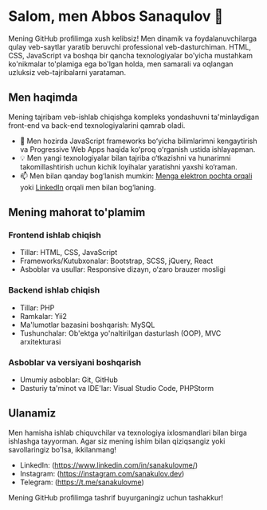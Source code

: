 # Salom, men Abbos Sanaqulov 👋

Mening GitHub profilimga xush kelibsiz! Men dinamik va foydalanuvchilarga qulay veb-saytlar yaratib beruvchi professional veb-dasturchiman. HTML, CSS, JavaScript va boshqa bir qancha texnologiyalar bo'yicha mustahkam ko'nikmalar to'plamiga ega bo'lgan holda, men samarali va oqlangan uzluksiz veb-tajribalarni yarataman.

## Men haqimda

Mening tajribam veb-ishlab chiqishga kompleks yondashuvni ta'minlaydigan front-end va back-end texnologiyalarini qamrab oladi.

- 🌱 Men hozirda JavaScript frameworks boʻyicha bilimlarimni kengaytirish va Progressive Web Apps haqida koʻproq oʻrganish ustida ishlayapman.
- 💡 Men yangi texnologiyalar bilan tajriba o‘tkazishni va hunarimni takomillashtirish uchun kichik loyihalar yaratishni yaxshi ko‘raman.
- 📫 Men bilan qanday bog‘lanish mumkin: [Menga elektron pochta orqali](mailto:abbossana@gmail.com) yoki [LinkedIn](https://www.linkedin.com/in/sanakulovme/) orqali men bilan bog‘laning.

## Mening mahorat to'plamim

### Frontend ishlab chiqish
- Tillar: HTML, CSS, JavaScript
- Frameworks/Kutubxonalar: Bootstrap, SCSS, jQuery, React
- Asboblar va usullar: Responsive dizayn, o‘zaro brauzer mosligi

### Backend ishlab chiqish
- Tillar: PHP
-  Ramkalar: Yii2
- Ma'lumotlar bazasini boshqarish: MySQL
- Tushunchalar: Ob'ektga yo'naltirilgan dasturlash (OOP), MVC arxitekturasi

### Asboblar va versiyani boshqarish
- Umumiy asboblar: Git, GitHub
- Dasturiy ta'minot va IDE'lar: Visual Studio Code, PHPStorm

## Ulanamiz

Men hamisha ishlab chiquvchilar va texnologiya ixlosmandlari bilan birga ishlashga tayyorman. Agar siz mening ishim bilan qiziqsangiz yoki savollaringiz bo'lsa, ikkilanmang!

- LinkedIn: (https://www.linkedin.com/in/sanakulovme/)
- Instagram: (https://instagram.com/sanakulov.dev)
- Telegram: (https://t.me/sanakulovme)

Mening GitHub profilimga tashrif buyurganingiz uchun tashakkur!
